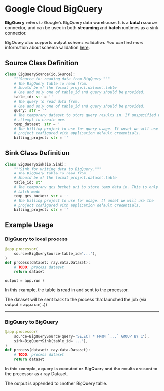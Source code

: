 # Google Cloud BigQuery

**BigQuery** refers to Google's BigQuery data warehouse. It is a **batch** source connector, and can be used in both **streaming** and **batch** runtimes as a sink connector.

BigQuery also supports output schema validation. You can find more information about schema validation [here](../schema-validation.md).

## Source Class Definition

```python
class BigQuerySource(io.Source):
    """Source for reading data from BigQuery."""
    # The BigQuery table to read from.
    # Should be of the format project.dataset.table
    # One and only one of table_id and query should be provided.
    table_id: str = ''
    # The query to read data from.
    # One and only one of table_id and query should be provided.
    query: str = ''
    # The temporary dataset to store query results in. If unspecified we will
    # attempt to create one.
    temp_dataset: str = ''
    # The billing project to use for query usage. If unset we will use the
    # project configured with application default credentials.
    billing_project: str = ''
```

## Sink Class Definition

```python
class BigQuerySink(io.Sink):
    """Sink for writing data to BigQuery."""
    # The BigQuery table to read from.
    # Should be of the format project.dataset.table
    table_id: str
    # The temporary gcs bucket uri to store temp data in. This is only used in
    # batch mode.
    temp_gcs_bucket: str = ''
    # The billing project to use for usage. If unset we will use the
    # project configured with application default credentials.
    billing_project: str = ''
```

## Example Usage

### BigQuery to local process

```python
@app.processor(
    source=BigQuerySource(table_id='...'),
)
def process(dataset: ray.data.Dataset):
    # TODO: process dataset
    return dataset

output = app.run()
```

In this example, the table is read in and sent to the processor.

The dataset will be sent back to the process that launched the job (via output = app.run(...))

---

### BigQuery to BigQuery

```python
@app.processor(
    source=BigQuerySource(query='SELECT * FROM `...` GROUP BY 1'),
    sink=BigQuerySink(table_id='...'),
)
def process(dataset: ray.data.Dataset):
    # TODO: process dataset
    return dataset
```

In this example, a query is executed on BigQuery and the results are sent to the processor as a ray Dataset.

The output is appended to another BigQuery table.
